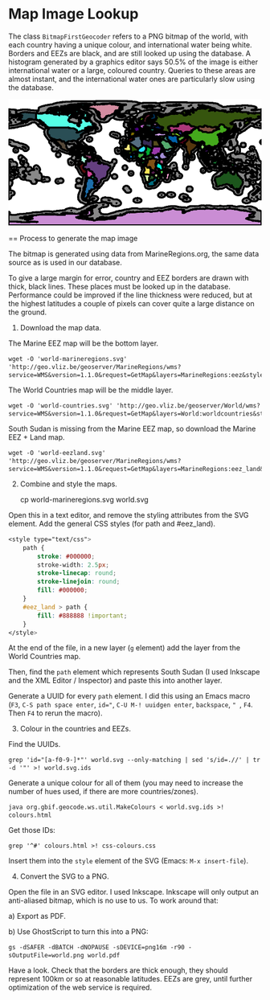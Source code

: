 Map Image Lookup
================

The class `BitmapFirstGeocoder` refers to a PNG bitmap of the world, with each country having a unique colour, and international water being white.  Borders and EEZs are black, and are still looked up using the database.  A histogram generated by a graphics editor says 50.5% of the image is either international water or a large, coloured country.  Queries to these areas are almost instant, and the international water ones are particularly slow using the database.

![PNG map cache](./src/main/resources/org/gbif/geocode/ws/service/impl/world.png)

== Process to generate the map image

The bitmap is generated using data from MarineRegions.org, the same data source as is used in our database.

To give a large margin for error, country and EEZ borders are drawn with thick, black lines.  These places must be looked up in the database.  Performance could be improved if the line thickness were reduced, but at the highest latitudes a couple of pixels can cover quite a large distance on the ground.

1. Download the map data.

The Marine EEZ map will be the bottom layer.

    wget -O 'world-marineregions.svg' 'http://geo.vliz.be/geoserver/MarineRegions/wms?service=WMS&version=1.1.0&request=GetMap&layers=MarineRegions:eez&styles=&bbox=-180,-90,180,90&width=800&height=400&srs=EPSG:4326&format=image%2Fsvg'

The World Countries map will be the middle layer.

    wget -O 'world-countries.svg' 'http://geo.vliz.be/geoserver/World/wms?service=WMS&version=1.1.0&request=GetMap&layers=World:worldcountries&styles=&bbox=-180.0,-90.0,180.0,90&width=800&height=400&srs=EPSG:4326&format=image%2Fsvg'

South Sudan is missing from the Marine EEZ map, so download the Marine EEZ + Land map.

    wget -O 'world-eezland.svg' 'http://geo.vliz.be/geoserver/MarineRegions/wms?service=WMS&version=1.1.0&request=GetMap&layers=MarineRegions:eez_land&styles=&bbox=-180,-90,180,90&width=800&height=400&srs=EPSG:4326&format=image%2Fsvg'

2. Combine and style the maps.

    cp world-marineregions.svg world.svg

Open this in a text editor, and remove the styling attributes from the SVG element.  Add the general CSS styles (for path and #eez_land).

````css
<style type="text/css">
    path {
        stroke: #000000;
        stroke-width: 2.5px;
        stroke-linecap: round;
        stroke-linejoin: round;
        fill: #000000;
    }
    #eez_land > path {
        fill: #888888 !important;
    }
</style>
````

At the end of the file, in a new layer (`g` element) add the layer from the World Countries map.

Then, find the `path` element which represents South Sudan (I used Inkscape and the XML Editor / Inspector) and paste this into another layer.

Generate a UUID for every `path` element.  I did this using an Emacs macro (`F3`, `C-S path space enter`, `id="`, `C-U M-! uuidgen enter`, `backspace`, `" `, `F4`. Then `F4` to rerun the macro).

3. Colour in the countries and EEZs.

Find the UUIDs.

    grep 'id="[a-f0-9-]*"' world.svg --only-matching | sed 's/id=.//' | tr -d '"' >! world.svg.ids

Generate a unique colour for all of them (you may need to increase the number of hues used, if there are more countries/zones).

    java org.gbif.geocode.ws.util.MakeColours < world.svg.ids >! colours.html

Get those IDs:

    grep '^#' colours.html >! css-colours.css

Insert them into the `style` element of the SVG (Emacs: `M-x insert-file`).

4. Convert the SVG to a PNG.

Open the file in an SVG editor.  I used Inkscape.  Inkscape will only output an anti-aliased bitmap, which is no use to us.  To work around that:

a) Export as PDF.

b) Use GhostScript to turn this into a PNG:

    gs -dSAFER -dBATCH -dNOPAUSE -sDEVICE=png16m -r90 -sOutputFile=world.png world.pdf

Have a look.  Check that the borders are thick enough, they should represent 100km or so at reasonable latitudes.  EEZs are grey, until further optimization of the web service is required.
